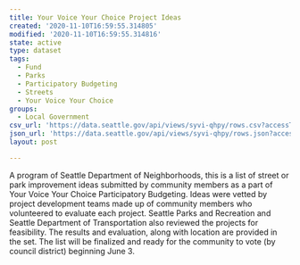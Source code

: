 ```yaml
---
title: Your Voice Your Choice Project Ideas
created: '2020-11-10T16:59:55.314805'
modified: '2020-11-10T16:59:55.314816'
state: active
type: dataset
tags:
  - Fund
  - Parks
  - Participatory Budgeting
  - Streets
  - Your Voice Your Choice
groups:
  - Local Government
csv_url: 'https://data.seattle.gov/api/views/syvi-qhpy/rows.csv?accessType=DOWNLOAD'
json_url: 'https://data.seattle.gov/api/views/syvi-qhpy/rows.json?accessType=DOWNLOAD'
layout: post

---
```

A program of Seattle Department of Neighborhoods, this is a list of street or park improvement ideas submitted by community members as a part of Your Voice Your Choice Participatory Budgeting. Ideas were vetted by project development teams made up of community members who volunteered to evaluate each project. Seattle Parks and Recreation and Seattle Department of Transportation also reviewed the projects for feasibility. The results and evaluation, along with location are provided in the set. The list will be finalized and ready for the community to vote (by council district) beginning June 3.
